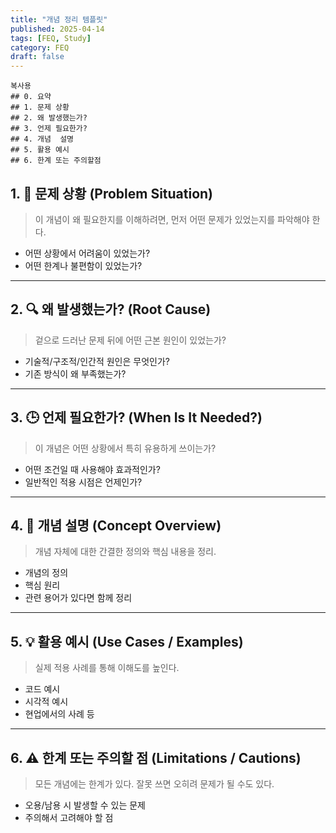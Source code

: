 ```yaml
---
title: "개념 정리 템플릿"
published: 2025-04-14
tags: [FEQ, Study]
category: FEQ
draft: false
---
```

```
복사용
## 0. 요약
## 1. 문제 상황
## 2. 왜 발생했는가?
## 3. 언제 필요한가?
## 4. 개념  설명
## 5. 활용 예시
## 6. 한계 또는 주의할점
```

## 1. 🧩 문제 상황 (Problem Situation)
> 이 개념이 왜 필요한지를 이해하려면, 먼저 어떤 문제가 있었는지를 파악해야 한다.
- 어떤 상황에서 어려움이 있었는가?  
- 어떤 한계나 불편함이 있었는가?
---
## 2. 🔍 왜 발생했는가? (Root Cause)
> 겉으로 드러난 문제 뒤에 어떤 근본 원인이 있었는가?
- 기술적/구조적/인간적 원인은 무엇인가?  
- 기존 방식이 왜 부족했는가?
---
## 3. 🕒 언제 필요한가? (When Is It Needed?)
> 이 개념은 어떤 상황에서 특히 유용하게 쓰이는가?
- 어떤 조건일 때 사용해야 효과적인가?  
- 일반적인 적용 시점은 언제인가?
---
## 4. 📖 개념 설명 (Concept Overview)
> 개념 자체에 대한 간결한 정의와 핵심 내용을 정리.
- 개념의 정의  
- 핵심 원리  
- 관련 용어가 있다면 함께 정리
---
## 5. 💡 활용 예시 (Use Cases / Examples)
> 실제 적용 사례를 통해 이해도를 높인다.
- 코드 예시  
- 시각적 예시  
- 현업에서의 사례 등
---
## 6. ⚠️ 한계 또는 주의할 점 (Limitations / Cautions)
> 모든 개념에는 한계가 있다. 잘못 쓰면 오히려 문제가 될 수도 있다.
- 오용/남용 시 발생할 수 있는 문제  
- 주의해서 고려해야 할 점
